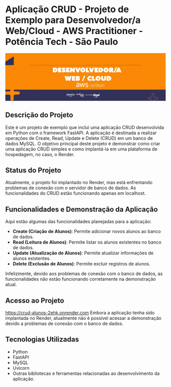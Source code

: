 # Aplicação CRUD - Projeto de Exemplo para Desenvolvedor/a Web/Cloud - AWS Practitioner - Potência Tech - São Paulo

![Imagem de Capa](https://github.com/arqtuca/crud_py/blob/main/01.jpeg)

## Descrição do Projeto

Este é um projeto de exemplo que inclui uma aplicação CRUD desenvolvida em Python com o framework FastAPI. A aplicação é destinada a realizar operações de Create, Read, Update e Delete (CRUD) em um banco de dados MySQL. O objetivo principal deste projeto é demonstrar como criar uma aplicação CRUD simples e como implantá-la em uma plataforma de hospedagem, no caso, o Render.

## Status do Projeto

Atualmente, o projeto foi implantado no Render, mas está enfrentando problemas de conexão com o servidor de banco de dados. As funcionalidades do CRUD estão funcionando apenas em localhost.

## Funcionalidades e Demonstração da Aplicação

Aqui estão algumas das funcionalidades planejadas para a aplicação:

- **Create (Criação de Alunos)**: Permite adicionar novos alunos ao banco de dados.
- **Read (Leitura de Alunos)**: Permite listar os alunos existentes no banco de dados.
- **Update (Atualização de Alunos)**: Permite atualizar informações de alunos existentes.
- **Delete (Exclusão de Alunos)**: Permite excluir registros de alunos.

Infelizmente, devido aos problemas de conexão com o banco de dados, as funcionalidades não estão funcionando corretamente na demonstração atual.

## Acesso ao Projeto

https://crud-alunos-2ehk.onrender.com
Embora a aplicação tenha sido implantada no Render, atualmente não é possível acessar a demonstração devido a problemas de conexão com o banco de dados.


## Tecnologias Utilizadas

- Python
- FastAPI
- MySQL
- Uvicorn
- Outras bibliotecas e ferramentas relacionadas ao desenvolvimento da aplicação.
